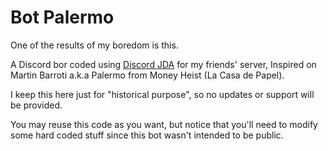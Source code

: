 # Bot Palermo

One of the results of my boredom is this.

A Discord bor coded using [Discord JDA](https://github.com/DV8FromTheWorld/JDA) for my friends' server, Inspired on Martin Barroti a.k.a Palermo from Money Heist (La Casa de Papel).

I keep this here just for "historical purpose", so no updates or support will be provided.

You may reuse this code as you want, but notice that you'll need to modify some hard coded stuff since this bot wasn't intended to be public.
